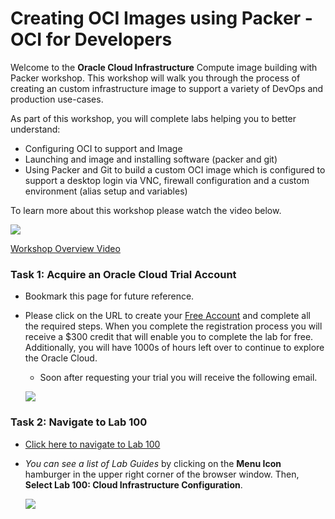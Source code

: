 # Creating OCI Images using Packer - OCI for Developers

Welcome to the **Oracle Cloud Infrastructure** Compute image building with Packer workshop. This workshop will walk you through the process of creating an custom infrastructure image to support a variety of DevOps and production use-cases.

As part of this workshop, you will complete labs helping you to better understand:

- Configuring OCI to support and Image
- Launching and image and installing software (packer and git)
- Using Packer and Git to build a custom OCI image which is configured to support a desktop login via VNC, firewall configuration and a custom environment (alias setup and variables)

To learn more about this workshop please watch the video below.  

![](images/youtube.png)

<a href="https://videohub.oracle.com/media/PackerA+Overview/1_i0algeik" target="video">Workshop Overview Video</a>


### Task 1: Acquire an Oracle Cloud Trial Account

- Bookmark this page for future reference.

- Please click on the URL to create your <a class="trial-link" href="https://myservices.us.oraclecloud.com/mycloud/signup?language=en&sourceType=:ow:lp:2t::RC_NAMK190212P00041:PackerOCI_HOL&intcmp=:ow:lp:2t::RC_NAMK190212P00041:PackerOCI_HOL" target="trial">Free Account</a> and complete all the required steps. When you complete the registration process you will receive a $300 credit that will enable you to complete the lab for free.  Additionally, you will have 1000s of hours left over to continue to explore the Oracle Cloud.

  - Soon after requesting your trial you will receive the following email.

  ![](images/getstarted.png)

### Task 2: Navigate to Lab 100

- [Click here to navigate to Lab 100](Lab100.md)
- _You can see a list of Lab Guides_ by clicking on the **Menu Icon** hamburger in the upper right corner of the browser window. Then, **Select Lab 100: Cloud Infrastructure Configuration**.

  ![](images/Introham.png)
